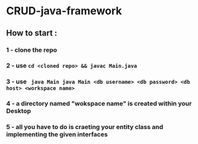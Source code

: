 # CRUD-java-framework

## How to start : 

### 1 - clone the repo
### 2 - use ```cd <cloned repo> && javac Main.java```
### 3 - use ``` java Main java Main <db username> <db password> <db host> <workspace name>```

### 4 - a directory named "wokspace name" is created within your Desktop
### 5 - all you have to do is craeting your entity class and implementing the given interfaces 
